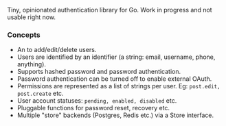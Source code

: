 Tiny, opinionated authentication library for Go. Work in progress and not usable right now.

### Concepts
- An to add/edit/delete users.
- Users are identified by an identifier (a string: email, username, phone, anything).
- Supports hashed password and password authentication.
- Password authentication can be turned off to enable external OAuth.
- Permissions are represented as a list of strings per user. Eg: `post.edit, post.create` etc.
- User account statuses: `pending, enabled, disabled` etc.
- Pluggable functions for password reset, recovery etc.
- Multiple "store" backends (Postgres, Redis etc.) via a Store interface.
